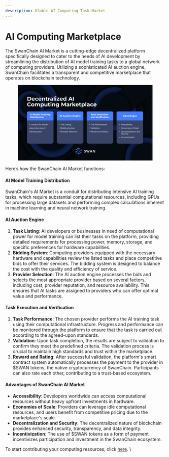 ```yaml
---
description: Globle AI Computing Task Market
---
```


# AI Computing Marketplace

The SwanChain AI Market is a cutting-edge decentralized platform specifically designed to cater to the needs of AI development by streamlining the distribution of AI model training tasks to a global network of computing providers. Utilizing a sophisticated AI auction engine, SwanChain facilitates a transparent and competitive marketplace that operates on blockchain technology.

<figure><img src="../../../../.gitbook/assets/MicrosoftTeams-image (19) (1).png" alt=""><figcaption></figcaption></figure>

Here’s how the SwanChain AI Market functions:

#### AI Model Training Distribution

SwanChain's AI Market is a conduit for distributing intensive AI training tasks, which require substantial computational resources, including GPUs for processing large datasets and performing complex calculations inherent in machine learning and neural network training.

#### AI Auction Engine

1. **Task Listing**: AI developers or businesses in need of computational power for model training can list their tasks on the platform, providing detailed requirements for processing power, memory, storage, and specific preferences for hardware capabilities.
2. **Bidding System**: Computing providers equipped with the necessary hardware and capabilities review the listed tasks and place competitive bids to offer their services. The bidding system is designed to balance the cost with the quality and efficiency of service.
3. **Provider Selection**: The AI auction engine processes the bids and selects the most appropriate provider based on several factors, including cost, provider reputation, and resource availability. This ensures that AI tasks are assigned to providers who can offer optimal value and performance.

#### Task Execution and Verification

1. **Task Performance**: The chosen provider performs the AI training task using their computational infrastructure. Progress and performance can be monitored through the platform to ensure that the task is carried out according to the agreed-upon standards.
2. **Validation**: Upon task completion, the results are subject to validation to confirm they meet the predefined criteria. The validation process is crucial to maintain high standards and trust within the marketplace.
3. **Reward and Rating**: After successful validation, the platform's smart contract system automatically processes the payment to the provider in $SWAN tokens, the native cryptocurrency of SwanChain. Participants can also rate each other, contributing to a trust-based ecosystem.

#### Advantages of SwanChain AI Market

* **Accessibility**: Developers worldwide can access computational resources without heavy upfront investments in hardware.
* **Economies of Scale**: Providers can leverage idle computational resources, and users benefit from competitive pricing due to the marketplace's scale.
* **Decentralization and Security**: The decentralized nature of blockchain provides enhanced security, transparency, and data integrity.
* **Incentivization**: The use of $SWAN tokens as a form of payment incentivizes participation and investment in the SwanChain ecosystem.

To start contributing your computing resources, click [here](broken-reference). \
